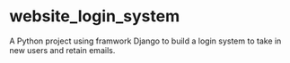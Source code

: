 # website_login_system
A Python project using framwork Django to build a login system to take in new users and retain emails.
